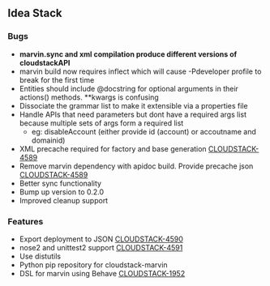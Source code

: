 ## Idea Stack

### Bugs

- **marvin.sync and xml compilation produce different versions of cloudstackAPI**
- marvin build now requires inflect which will cause -Pdeveloper profile to break for the first time
- Entities should include @docstring for optional arguments in their actions() methods. **kwargs is confusing
- Dissociate the grammar list to make it extensible via a properties file
- Handle APIs that need parameters but dont have a required args list because multiple sets of args form a required list
	- eg: disableAccount (either provide id (account) or accoutname and domainid)
- XML precache required for factory and base generation [CLOUDSTACK-4589](https://issues.apache.org/jira//browse/CLOUDSTACK-4589)
- Remove marvin dependency with apidoc build. Provide precache json [CLOUDSTACK-4589](https://issues.apache.org/jira//browse/CLOUDSTACK-4589)
- Better sync functionality
- Bump up version to 0.2.0
- Improved cleanup support

### Features
- Export deployment to JSON [CLOUDSTACK-4590](https://issues.apache.org/jira//browse/CLOUDSTACK-4590)
- nose2 and unittest2 support [CLOUDSTACK-4591](https://issues.apache.org/jira//browse/CLOUDSTACK-4591)
- Use distutils
- Python pip repository for cloudstack-marvin
- DSL for marvin using Behave [CLOUDSTACK-1952](https://issues.apache.org/jira/browse/CLOUDSTACK-1952)